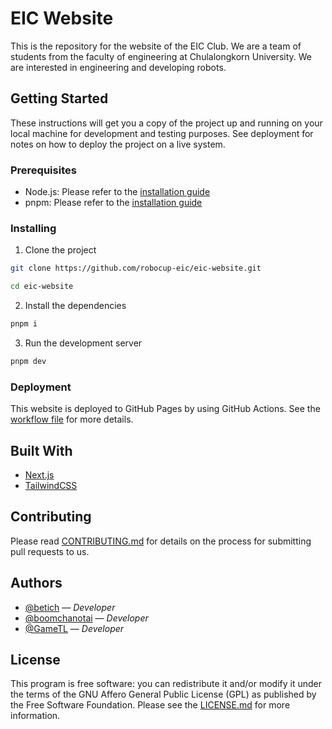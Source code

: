 # EIC Website

This is the repository for the website of the EIC Club. We are a team of students from the faculty of engineering at Chulalongkorn University. We are interested in engineering and developing robots.

## Getting Started

These instructions will get you a copy of the project up and running on your local machine for development and testing purposes. See deployment for notes on how to deploy the project on a live system.

### Prerequisites

- Node.js: Please refer to the [installation guide](https://nodejs.org/en/)
- pnpm: Please refer to the [installation guide](https://pnpm.io/)

### Installing

1. Clone the project

```bash
git clone https://github.com/robocup-eic/eic-website.git
```

```bash
cd eic-website
```

2. Install the dependencies

```bash
pnpm i
```

3. Run the development server

```bash
pnpm dev
```

### Deployment

This website is deployed to GitHub Pages by using GitHub Actions. See the [workflow file](.github/workflows/nextjs.yml) for more details.

## Built With

- [Next.js](https://nextjs.org/)
- [TailwindCSS](https://tailwindcss.com/)

## Contributing

Please read [CONTRIBUTING.md](CONTRIBUTING.md) for details on the process for submitting pull requests to us.

## Authors

- [@betich](https://github.com/betich) — _Developer_
- [@boomchanotai](https://github.com/boomchanotai) — _Developer_
- [@GameTL](https://github.com/GameTL) — _Developer_

## License

This program is free software: you can redistribute it and/or modify it under the terms of the GNU Affero General Public License (GPL) as published by the Free Software Foundation. Please see the [LICENSE.md](LICENSE.md) for more information.
